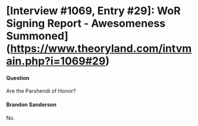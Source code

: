 # [Interview #1069, Entry #29]: WoR Signing Report - Awesomeness Summoned](https://www.theoryland.com/intvmain.php?i=1069#29)

#### Question

Are the Parshendi of Honor?

#### Brandon Sanderson

No.

